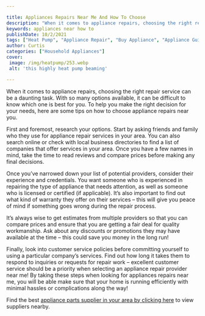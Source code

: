 ```yaml
---

title: Appliances Repairs Near Me And How To Choose
description: "When it comes to appliance repairs, choosing the right repair service can be a daunting task. With so many options available, it c...learn more"
keywords: appliances near how to
publishDate: 10/2/2021
tags: ["Heat Pump", "Appliance Repair", "Buy Appliance", "Appliance Guide"]
author: Curtis
categories: ["Household Appliances"]
cover: 
 image: /img/heatpump/253.webp
 alt: 'this highly heat pump beaming'

---
```


When it comes to appliance repairs, choosing the right repair service can be a daunting task. With so many options available, it can be difficult to know which one is best for you. To help you make the right decision for your needs, here are some tips on how to choose appliance repairs near you.

First and foremost, research your options. Start by asking friends and family who they use for appliance repair services in your area. You can also search online or check with local business directories to find a list of companies that offer services in your area. Once you have a few names in mind, take the time to read reviews and compare prices before making any final decisions.

Once you’ve narrowed down your list of potential providers, consider their experience and credentials. You want someone who is experienced in repairing the type of appliance that needs attention, as well as someone who is licensed or certified (if applicable). It’s also important to find out what kind of warranty they offer on their services – this will give you peace of mind if something goes wrong during the repair process. 

It’s always wise to get estimates from multiple providers so that you can compare prices and ensure that you are getting a fair deal for quality workmanship. Ask about any discounts or promotions they may have available at the time – this could save you money in the long run! 

Finally, look into customer service policies before committing yourself to using a particular company’s services. Find out how long it takes them to respond to inquiries or requests for repair work – excellent customer service should be a priority when selecting an appliance repair provider near me! By taking these steps when looking for appliances repairs near me, you will be able make sure that your home is running efficiently with minimal hassles or complications along the way!

Find the best <a href="/pages/appliance-parts-suppliers/">appliance parts supplier in your area by clicking here</a> to view suppliers nearby.
